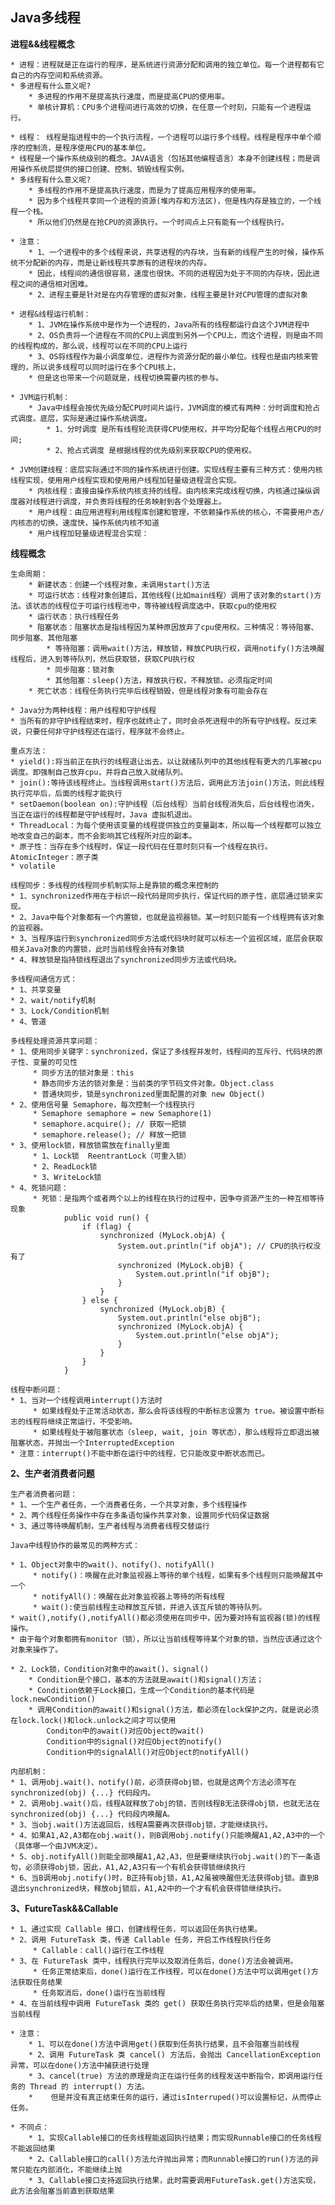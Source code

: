 ## Java多线程 ##

**进程&&线程概念**
	
 	* 进程：进程就是正在运行的程序，是系统进行资源分配和调用的独立单位。每一个进程都有它自己的内存空间和系统资源。
 	* 多进程有什么意义呢?
		* 多进程的作用不是提高执行速度，而是提高CPU的使用率。
 		* 单核计算机：CPU多个进程间进行高效的切换，在任意一个时刻，只能有一个进程运行。

	* 线程： 线程是指进程中的一个执行流程，一个进程可以运行多个线程。线程是程序中单个顺序的控制流，是程序使用CPU的基本单位。
	* 线程是一个操作系统级别的概念。JAVA语言（包括其他编程语言）本身不创建线程；而是调用操作系统层提供的接口创建、控制、销毁线程实例。
	* 多线程有什么意义呢?
 	 	* 多线程的作用不是提高执行速度，而是为了提高应用程序的使用率。 
 	 	* 因为多个线程共享同一个进程的资源(堆内存和方法区)，但是栈内存是独立的，一个线程一个栈。
 	 	* 所以他们仍然是在抢CPU的资源执行。一个时间点上只有能有一个线程执行。

	* 注意：
		* 1、一个进程中的多个线程来说，共享进程的内存块，当有新的线程产生的时候，操作系统不分配新的内存，而是让新线程共享原有的进程块的内存。
		* 因此，线程间的通信很容易，速度也很快。不同的进程因为处于不同的内存块，因此进程之间的通信相对困难。
		* 2、进程主要是针对是在内存管理的虚拟对象，线程主要是针对CPU管理的虚拟对象

	* 进程&线程运行机制：
		* 1、JVM在操作系统中是作为一个进程的，Java所有的线程都运行自这个JVM进程中
		* 2、OS负责将一个进程在不同的CPU上调度到另外一个CPU上，而这个进程，则是由不同的线程构成的，那么说，线程可以在不同的CPU上运行
		* 3、OS将线程作为最小调度单位，进程作为资源分配的最小单位。线程也是由内核来管理的，所以说多线程可以同时运行在多个CPU核上，
		* 但是这也带来一个问题就是，线程切换需要内核的参与。
	
	* JVM运行机制：
		* Java中线程会按优先级分配CPU时间片运行，JVM调度的模式有两种：分时调度和抢占式调度。底层，实际是通过操作系统调度。
			* 1、分时调度 是所有线程轮流获得CPU使用权，并平均分配每个线程占用CPU的时间;
			* 2、抢占式调度 是根据线程的优先级别来获取CPU的使用权。

	* JVM创建线程：底层实际通过不同的操作系统进行创建。实现线程主要有三种方式：使用内核线程实现，使用用户线程实现和使用用户线程加轻量级进程混合实现。
		* 内核线程：直接由操作系统内核支持的线程。由内核来完成线程切换，内核通过操纵调度器对线程进行调度，并负责将线程的任务映射到各个处理器上。
		* 用户线程：由应用进程利用线程库创建和管理，不依赖操作系统的核心，不需要用户态/内核态的切换，速度快，操作系统内核不知道
		* 用户线程加轻量级进程混合实现：

**线程概念**
	
	生命周期：
		* 新建状态：创建一个线程对象，未调用start()方法
		* 可运行状态：线程对象创建后，其他线程(比如main线程）调用了该对象的start()方法。该状态的线程位于可运行线程池中，等待被线程调度选中，获取cpu的使用权 
		* 运行状态：执行线程任务
		* 阻塞状态：阻塞状态是指线程因为某种原因放弃了cpu使用权。三种情况：等待阻塞、同步阻塞、其他阻塞
			* 等待阻塞：调用wait()方法，释放锁，释放CPU执行权，调用notify()方法唤醒线程后，进入到等待队列，然后获取锁，获取CPU执行权
			* 同步阻塞：锁对象
			* 其他阻塞：sleep()方法，释放执行权，不释放锁。必须指定时间
		* 死亡状态：线程任务执行完毕后线程销毁，但是线程对象有可能会存在

	* Java分为两种线程：用户线程和守护线程
	* 当所有的非守护线程结束时，程序也就终止了，同时会杀死进程中的所有守护线程。反过来说，只要任何非守护线程还在运行，程序就不会终止。

	重点方法：
	* yield():将当前正在执行的线程退让出去，以让就绪队列中的其他线程有更大的几率被cpu调度。即强制自己放弃cpu，并将自己放入就绪队列。
	* join():等待该线程终止。当线程调用start()方法后，调用此方法join()方法，则此线程执行完毕后，后面的线程才能执行 
 	* setDaemon(boolean on):守护线程（后台线程）当前台线程消失后，后台线程也消失，当正在运行的线程都是守护线程时，Java 虚拟机退出。 
 	* ThreadLocal：为每个使用该变量的线程提供独立的变量副本，所以每一个线程都可以独立地改变自己的副本，而不会影响其它线程所对应的副本。
 	* 原子性：当存在多个线程时，保证一段代码在任意时刻只有一个线程在执行。AtomicInteger：原子类
 	* volatile

	线程同步：多线程的线程同步机制实际上是靠锁的概念来控制的
	* 1、synchronized作用在于标识一段代码是同步执行，保证代码的原子性，底层通过锁来实现。
	* 2、Java中每个对象都有一个内置锁，也就是监视器锁。某一时刻只能有一个线程拥有该对象的监视器。 
	* 3、当程序运行到synchronized同步方法或代码块时就可以标志一个监视区域，底层会获取相关Java对象的内置锁，此时当前线程会持有对象锁
	* 4、释放锁是指持锁线程退出了synchronized同步方法或代码块。

	多线程间通信方式：
	* 1、共享变量
	* 2、wait/notify机制
	* 3、Lock/Condition机制
	* 4、管道

	多线程处理资源共享问题：
	* 1、使用同步关键字：synchronized，保证了多线程并发时，线程间的互斥行、代码块的原子性、变量的可见性 
		 * 同步方法的锁对象是：this
		 * 静态同步方法的锁对象是：当前类的字节码文件对象。Object.class
		 * 普通块同步，锁是synchronized里面配置的对象 new Object()
	* 2、使用信号量 Semaphore，每次控制一个线程执行
		 * Semaphore semaphore = new Semaphore(1)
		 * semaphore.acquire(); // 获取一把锁
		 * semaphore.release(); // 释放一把锁 
	* 3、使用lock锁，释放锁需放在finally里面 
		 * 1、Lock锁  ReentrantLock（可重入锁）
		 * 2、ReadLock锁
		 * 3、WriteLock锁
	* 4、死锁问题：
		 * 死锁：是指两个或者两个以上的线程在执行的过程中，因争夺资源产生的一种互相等待现象
				public void run() {
					if (flag) {
						synchronized (MyLock.objA) {
							System.out.println("if objA"); // CPU的执行权没有了
							synchronized (MyLock.objB) {
								System.out.println("if objB");
							}
						}
					} else {
						synchronized (MyLock.objB) {
							System.out.println("else objB");
							synchronized (MyLock.objA) {
								System.out.println("else objA");
							}
						}
					}   
				}

	线程中断问题：
	* 1、当对一个线程调用interrupt()方法时
		 * 如果线程处于正常活动状态，那么会将该线程的中断标志设置为 true。被设置中断标志的线程将继续正常运行，不受影响。
		 * 如果线程处于被阻塞状态（sleep, wait, join 等状态），那么线程将立即退出被阻塞状态，并抛出一个InterruptedException
    * 注意：interrupt()不能中断在运行中的线程，它只能改变中断状态而已。

**2、生产者消费者问题**

	生产者消费者问题：
	* 1、一个生产者任务，一个消费者任务，一个共享对象，多个线程操作
	* 2、两个线程任务操作中存在多条语句操作共享对象，设置同步代码保证数据
	* 3、通过等待唤醒机制，生产者线程与消费者线程交替运行

    Java中线程协作的最常见的两种方式：

	* 1、Object对象中的wait()、notify()、notifyAll()
		 * notify()：唤醒在此对象监视器上等待的单个线程，如果有多个线程则只能唤醒其中一个
		 * notifyAll()：唤醒在此对象监视器上等待的所有线程
		 * wait():使当前线程主动释放互斥锁，并进入该互斥锁的等待队列。
	* wait(),notify(),notifyAll()都必须使用在同步中，因为要对持有监视器(锁)的线程操作。
	* 由于每个对象都拥有monitor（锁），所以让当前线程等待某个对象的锁，当然应该通过这个对象来操作了。

	* 2、Lock锁，Condition对象中的await()、signal()
		* Condition是个接口，基本的方法就是await()和signal()方法；
		* Condition依赖于Lock接口，生成一个Condition的基本代码是lock.newCondition() 
     	* 调用Condition的await()和signal()方法，都必须在lock保护之内，就是说必须在lock.lock()和lock.unlock之间才可以使用
			Conditon中的await()对应Object的wait()
			Condition中的signal()对应Object的notify()
			Condition中的signalAll()对应Object的notifyAll()

	内部机制：
	* 1、调用obj.wait()、notify()前，必须获得obj锁，也就是这两个方法必须写在synchronized(obj) {...} 代码段内。
	* 2、调用obj.wait()后，线程A就释放了obj的锁，否则线程B无法获得obj锁，也就无法在synchronized(obj) {...} 代码段内唤醒A。
	* 3、当obj.wait()方法返回后，线程A需要再次获得obj锁，才能继续执行。
	* 4、如果A1,A2,A3都在obj.wait()，则B调用obj.notify()只能唤醒A1,A2,A3中的一个（具体哪一个由JVM决定）。
	* 5、obj.notifyAll()则能全部唤醒A1,A2,A3，但是要继续执行obj.wait()的下一条语句，必须获得obj锁，因此，A1,A2,A3只有一个有机会获得锁继续执行
 	* 6、当B调用obj.notify()时，B正持有obj锁，A1,A2虽被唤醒但无法获得obj锁。直到B退出synchronized块，释放obj锁后，A1,A2中的一个才有机会获得锁继续执行。
		 	
**3、FutureTask&&Callable**

	* 1、通过实现 Callable 接口，创建线程任务，可以返回任务执行结果。
	* 2、调用 FutureTask 类，传递 Callable 任务，开启工作线程执行任务
		 * Callable：call()运行在工作线程
	* 3、在 FutureTask 类中，线程执行完毕以及取消任务后，done()方法会被调用。
		 * 任务正常结束后，done()运行在工作线程，可以在done()方法中可以调用get()方法获取任务结果
		 * 任务取消后，done()运行在当前线程
	* 4、在当前线程中调用 FutureTask 类的 get() 获取任务执行完毕后的结果，但是会阻塞当前线程
	
	* 注意：
		* 1、可以在done()方法中调用get()获取到任务执行结果，且不会阻塞当前线程
		* 2、调用 FutureTask 类 cancel() 方法后，会抛出 CancellationException 异常，可以在done()方法中捕获进行处理
		* 3、cancel(true) 方法的原理是向正在运行任务的线程发送中断指令，即调用运行任务的 Thread 的 interrupt() 方法。
		*    但是并没有真正结束任务的运行，通过isInterruped()可以设置标记，从而停止任务。
		
	* 不同点：
    	* 1、实现Callable接口的任务线程能返回执行结果；而实现Runnable接口的任务线程不能返回结果
   		* 2、Callable接口的call()方法允许抛出异常；而Runnable接口的run()方法的异常只能在内部消化，不能继续上抛
		* 3、Callable接口支持返回执行结果，此时需要调用FutureTask.get()方法实现，此方法会阻塞当前直到获取结果